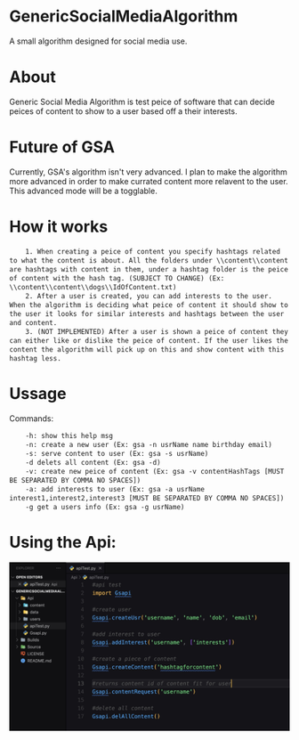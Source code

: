 # GenericSocialMediaAlgorithm
A small algorithm designed for social media use.

# About
Generic Social Media Algorithm is test peice of software that can decide peices of content to show to a user based off a their interests.

# Future of GSA
Currently, GSA's algorithm isn't very advanced. I plan to make the algorithm more advanced in order to make currated content more relavent to the user. This advanced mode will be a togglable.

# How it works
        1. When creating a peice of content you specify hashtags related to what the content is about. All the folders under \\content\\content are hashtags with content in them, under a hashtag folder is the peice of content with the hash tag. (SUBJECT TO CHANGE) (Ex: \\content\\content\\dogs\\IdOfContent.txt)
        2. After a user is created, you can add interests to the user. When the algorithm is deciding what peice of content it should show to the user it looks for similar interests and hashtags between the user and content.
        3. (NOT IMPLEMENTED) After a user is shown a peice of content they can either like or dislike the peice of content. If the user likes the content the algorithm will pick up on this and show content with this hashtag less.

# Ussage
Commands:

        -h: show this help msg
        -n: create a new user (Ex: gsa -n usrName name birthday email)
        -s: serve content to user (Ex: gsa -s usrName)
        -d delets all content (Ex: gsa -d)
        -v: create new peice of content (Ex: gsa -v contentHashTags [MUST BE SEPARATED BY COMMA NO SPACES])
        -a: add interests to user (Ex: gsa -a usrName interest1,interest2,interest3 [MUST BE SEPARATED BY COMMA NO SPACES])
        -g get a users info (Ex: gsa -g usrName)
# Using the Api:
![apiDemoImage](apiDemo.jpg)
